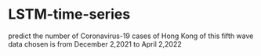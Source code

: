 # LSTM-time-series
predict the number of Coronavirus-19 cases of Hong Kong of this fifth wave  
data chosen is from December 2,2021 to April 2,2022
